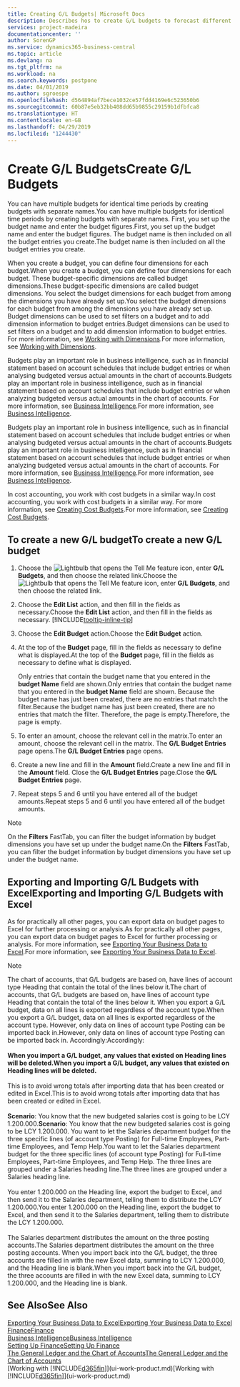 ```yaml
---
title: Creating G/L Budgets| Microsoft Docs
description: Describes hos to create G/L budgets to forecast different financial activities and assign dimensions for business intelligence purposes.
services: project-madeira
documentationcenter: ''
author: SorenGP
ms.service: dynamics365-business-central
ms.topic: article
ms.devlang: na
ms.tgt_pltfrm: na
ms.workload: na
ms.search.keywords: postpone
ms.date: 04/01/2019
ms.author: sgroespe
ms.openlocfilehash: d564894af7bece1032ce57fdd4169e6c523650b6
ms.sourcegitcommit: 60b87e5eb32bb408dd65b9855c29159b1dfbfca8
ms.translationtype: HT
ms.contentlocale: en-GB
ms.lasthandoff: 04/29/2019
ms.locfileid: "1244430"
---
```

# <a name="create-gl-budgets"></a><span data-ttu-id="4d8a7-103">Create G/L Budgets</span><span class="sxs-lookup"><span data-stu-id="4d8a7-103">Create G/L Budgets</span></span>
<span data-ttu-id="4d8a7-104">You can have multiple budgets for identical time periods by creating budgets with separate names.</span><span class="sxs-lookup"><span data-stu-id="4d8a7-104">You can have multiple budgets for identical time periods by creating budgets with separate names.</span></span> <span data-ttu-id="4d8a7-105">First, you set up the budget name and enter the budget figures.</span><span class="sxs-lookup"><span data-stu-id="4d8a7-105">First, you set up the budget name and enter the budget figures.</span></span> <span data-ttu-id="4d8a7-106">The budget name is then included on all the budget entries you create.</span><span class="sxs-lookup"><span data-stu-id="4d8a7-106">The budget name is then included on all the budget entries you create.</span></span>  

 <span data-ttu-id="4d8a7-107">When you create a budget, you can define four dimensions for each budget.</span><span class="sxs-lookup"><span data-stu-id="4d8a7-107">When you create a budget, you can define four dimensions for each budget.</span></span> <span data-ttu-id="4d8a7-108">These budget-specific dimensions are called budget dimensions.</span><span class="sxs-lookup"><span data-stu-id="4d8a7-108">These budget-specific dimensions are called budget dimensions.</span></span> <span data-ttu-id="4d8a7-109">You select the budget dimensions for each budget from among the dimensions you have already set up.</span><span class="sxs-lookup"><span data-stu-id="4d8a7-109">You select the budget dimensions for each budget from among the dimensions you have already set up.</span></span> <span data-ttu-id="4d8a7-110">Budget dimensions can be used to set filters on a budget and to add dimension information to budget entries.</span><span class="sxs-lookup"><span data-stu-id="4d8a7-110">Budget dimensions can be used to set filters on a budget and to add dimension information to budget entries.</span></span> <span data-ttu-id="4d8a7-111">For more information, see [Working with Dimensions](finance-dimensions.md).</span><span class="sxs-lookup"><span data-stu-id="4d8a7-111">For more information, see [Working with Dimensions](finance-dimensions.md).</span></span>

 <span data-ttu-id="4d8a7-112">Budgets play an important role in business intelligence, such as in financial statement based on account schedules that include budget entries or when analysing budgeted versus actual amounts in the chart of accounts.</span><span class="sxs-lookup"><span data-stu-id="4d8a7-112">Budgets play an important role in business intelligence, such as in financial statement based on account schedules that include budget entries or when analyzing budgeted versus actual amounts in the chart of accounts.</span></span> <span data-ttu-id="4d8a7-113">For more information, see [Business Intelligence](bi.md).</span><span class="sxs-lookup"><span data-stu-id="4d8a7-113">For more information, see [Business Intelligence](bi.md).</span></span>

 <span data-ttu-id="4d8a7-114">Budgets play an important role in business intelligence, such as in financial statement based on account schedules that include budget entries or when analysing budgeted versus actual amounts in the chart of accounts.</span><span class="sxs-lookup"><span data-stu-id="4d8a7-114">Budgets play an important role in business intelligence, such as in financial statement based on account schedules that include budget entries or when analyzing budgeted versus actual amounts in the chart of accounts.</span></span> <span data-ttu-id="4d8a7-115">For more information, see [Business Intelligence](bi.md).</span><span class="sxs-lookup"><span data-stu-id="4d8a7-115">For more information, see [Business Intelligence](bi.md).</span></span>

<span data-ttu-id="4d8a7-116">In cost accounting, you work with cost budgets in a similar way.</span><span class="sxs-lookup"><span data-stu-id="4d8a7-116">In cost accounting, you work with cost budgets in a similar way.</span></span> <span data-ttu-id="4d8a7-117">For more information, see [Creating Cost Budgets](finance-create-cost-budgets.md).</span><span class="sxs-lookup"><span data-stu-id="4d8a7-117">For more information, see [Creating Cost Budgets](finance-create-cost-budgets.md).</span></span>    

## <a name="to-create-a-new-gl-budget"></a><span data-ttu-id="4d8a7-118">To create a new G/L budget</span><span class="sxs-lookup"><span data-stu-id="4d8a7-118">To create a new G/L budget</span></span>  
1. <span data-ttu-id="4d8a7-119">Choose the ![Lightbulb that opens the Tell Me feature](media/ui-search/search_small.png "Tell me what you want to do") icon, enter **G/L Budgets**, and then choose the related link.</span><span class="sxs-lookup"><span data-stu-id="4d8a7-119">Choose the ![Lightbulb that opens the Tell Me feature](media/ui-search/search_small.png "Tell me what you want to do") icon, enter **G/L Budgets**, and then choose the related link.</span></span>  
2. <span data-ttu-id="4d8a7-120">Choose the **Edit List** action, and then fill in the fields as necessary.</span><span class="sxs-lookup"><span data-stu-id="4d8a7-120">Choose the **Edit List** action, and then fill in the fields as necessary.</span></span> [!INCLUDE[tooltip-inline-tip](includes/tooltip-inline-tip_md.md)]  
3. <span data-ttu-id="4d8a7-121">Choose the **Edit Budget** action.</span><span class="sxs-lookup"><span data-stu-id="4d8a7-121">Choose the **Edit Budget** action.</span></span>
4. <span data-ttu-id="4d8a7-122">At the top of the **Budget** page, fill in the fields as necessary to define what is displayed.</span><span class="sxs-lookup"><span data-stu-id="4d8a7-122">At the top of the **Budget** page, fill in the fields as necessary to define what is displayed.</span></span>  

    <span data-ttu-id="4d8a7-123">Only entries that contain the budget name that you entered in the **budget Name** field are shown.</span><span class="sxs-lookup"><span data-stu-id="4d8a7-123">Only entries that contain the budget name that you entered in the **budget Name** field are shown.</span></span> <span data-ttu-id="4d8a7-124">Because the budget name has just been created, there are no entries that match the filter.</span><span class="sxs-lookup"><span data-stu-id="4d8a7-124">Because the budget name has just been created, there are no entries that match the filter.</span></span> <span data-ttu-id="4d8a7-125">Therefore, the page is empty.</span><span class="sxs-lookup"><span data-stu-id="4d8a7-125">Therefore, the page is empty.</span></span>  
5. <span data-ttu-id="4d8a7-126">To enter an amount, choose the relevant cell in the matrix.</span><span class="sxs-lookup"><span data-stu-id="4d8a7-126">To enter an amount, choose the relevant cell in the matrix.</span></span> <span data-ttu-id="4d8a7-127">The **G/L Budget Entries** page opens.</span><span class="sxs-lookup"><span data-stu-id="4d8a7-127">The **G/L Budget Entries** page opens.</span></span>  
6. <span data-ttu-id="4d8a7-128">Create a new line and fill in the **Amount** field.</span><span class="sxs-lookup"><span data-stu-id="4d8a7-128">Create a new line and fill in the **Amount** field.</span></span> <span data-ttu-id="4d8a7-129">Close the **G/L Budget Entries** page.</span><span class="sxs-lookup"><span data-stu-id="4d8a7-129">Close the **G/L Budget Entries** page.</span></span>  
7. <span data-ttu-id="4d8a7-130">Repeat steps 5 and 6 until you have entered all of the budget amounts.</span><span class="sxs-lookup"><span data-stu-id="4d8a7-130">Repeat steps 5 and 6 until you have entered all of the budget amounts.</span></span>  

> [!NOTE]  
>  <span data-ttu-id="4d8a7-131">On the **Filters** FastTab, you can filter the budget information by budget dimensions you have set up under the budget name.</span><span class="sxs-lookup"><span data-stu-id="4d8a7-131">On the **Filters** FastTab, you can filter the budget information by budget dimensions you have set up under the budget name.</span></span>

## <a name="exporting-and-importing-gl-budgets-with-excel"></a><span data-ttu-id="4d8a7-132">Exporting and Importing G/L Budgets with Excel</span><span class="sxs-lookup"><span data-stu-id="4d8a7-132">Exporting and Importing G/L Budgets with Excel</span></span>
<span data-ttu-id="4d8a7-133">As for practically all other pages, you can export data on budget pages to Excel for further processing or analysis.</span><span class="sxs-lookup"><span data-stu-id="4d8a7-133">As for practically all other pages, you can export data on budget pages to Excel for further processing or analysis.</span></span> <span data-ttu-id="4d8a7-134">For more information, see [Exporting Your Business Data to Excel](about-export-data.md).</span><span class="sxs-lookup"><span data-stu-id="4d8a7-134">For more information, see [Exporting Your Business Data to Excel](about-export-data.md).</span></span>

> [!NOTE]
> <span data-ttu-id="4d8a7-135">The chart of accounts, that G/L budgets are based on, have lines of account type Heading that contain the total of the lines below it.</span><span class="sxs-lookup"><span data-stu-id="4d8a7-135">The chart of accounts, that G/L budgets are based on, have lines of account type Heading that contain the total of the lines below it.</span></span> <span data-ttu-id="4d8a7-136">When you export a G/L budget, data on all lines is exported regardless of the account type.</span><span class="sxs-lookup"><span data-stu-id="4d8a7-136">When you export a G/L budget, data on all lines is exported regardless of the account type.</span></span> <span data-ttu-id="4d8a7-137">However, only data on lines of account type Posting can be imported back in.</span><span class="sxs-lookup"><span data-stu-id="4d8a7-137">However, only data on lines of account type Posting can be imported back in.</span></span> <span data-ttu-id="4d8a7-138">Accordingly:</span><span class="sxs-lookup"><span data-stu-id="4d8a7-138">Accordingly:</span></span> <br /><br /> <span data-ttu-id="4d8a7-139">**When you import a G/L budget, any values that existed on Heading lines will be deleted.**</span><span class="sxs-lookup"><span data-stu-id="4d8a7-139">**When you import a G/L budget, any values that existed on Heading lines will be deleted.**</span></span> <br /><br /> <span data-ttu-id="4d8a7-140">This is to avoid wrong totals after importing data that has been created or edited in Excel.</span><span class="sxs-lookup"><span data-stu-id="4d8a7-140">This is to avoid wrong totals after importing data that has been created or edited in Excel.</span></span><br /><br /> <span data-ttu-id="4d8a7-141">**Scenario**: You know that the new budgeted salaries cost is going to be LCY 1.200.000.</span><span class="sxs-lookup"><span data-stu-id="4d8a7-141">**Scenario**: You know that the new budgeted salaries cost is going to be LCY 1.200.000.</span></span> <span data-ttu-id="4d8a7-142">You want to let the Salaries department budget for the three specific lines (of account type Posting) for Full-time Employees, Part-time Employees, and Temp Help.</span><span class="sxs-lookup"><span data-stu-id="4d8a7-142">You want to let the Salaries department budget for the three specific lines (of account type Posting) for Full-time Employees, Part-time Employees, and Temp Help.</span></span> <span data-ttu-id="4d8a7-143">The three lines are grouped under a Salaries heading line.</span><span class="sxs-lookup"><span data-stu-id="4d8a7-143">The three lines are grouped under a Salaries heading line.</span></span><br /><br /><span data-ttu-id="4d8a7-144">You enter 1.200.000 on the Heading line, export the budget to Excel, and then send it to the Salaries department, telling them to distribute the LCY 1.200.000.</span><span class="sxs-lookup"><span data-stu-id="4d8a7-144">You enter 1.200.000 on the Heading line, export the budget to Excel, and then send it to the Salaries department, telling them to distribute the LCY 1.200.000.</span></span><br /><br /> <span data-ttu-id="4d8a7-145">The Salaries department distributes the amount on the three posting accounts.</span><span class="sxs-lookup"><span data-stu-id="4d8a7-145">The Salaries department distributes the amount on the three posting accounts.</span></span> <span data-ttu-id="4d8a7-146">When you import back into the G/L budget, the three accounts are filled in with the new Excel data, summing to LCY 1.200.000, and the Heading line is blank.</span><span class="sxs-lookup"><span data-stu-id="4d8a7-146">When you import back into the G/L budget, the three accounts are filled in with the new Excel data, summing to LCY 1.200.000, and the Heading line is blank.</span></span>

## <a name="see-also"></a><span data-ttu-id="4d8a7-147">See Also</span><span class="sxs-lookup"><span data-stu-id="4d8a7-147">See Also</span></span>
[<span data-ttu-id="4d8a7-148">Exporting Your Business Data to Excel</span><span class="sxs-lookup"><span data-stu-id="4d8a7-148">Exporting Your Business Data to Excel</span></span>](about-export-data.md)  
[<span data-ttu-id="4d8a7-149">Finance</span><span class="sxs-lookup"><span data-stu-id="4d8a7-149">Finance</span></span>](finance.md)  
[<span data-ttu-id="4d8a7-150">Business Intelligence</span><span class="sxs-lookup"><span data-stu-id="4d8a7-150">Business Intelligence</span></span>](bi.md)  
[<span data-ttu-id="4d8a7-151">Setting Up Finance</span><span class="sxs-lookup"><span data-stu-id="4d8a7-151">Setting Up Finance</span></span>](finance-setup-finance.md)  
[<span data-ttu-id="4d8a7-152">The General Ledger and the Chart of Accounts</span><span class="sxs-lookup"><span data-stu-id="4d8a7-152">The General Ledger and the Chart of Accounts</span></span>](finance-general-ledger.md)  
<span data-ttu-id="4d8a7-153">[Working with [!INCLUDE[d365fin](includes/d365fin_md.md)]](ui-work-product.md)</span><span class="sxs-lookup"><span data-stu-id="4d8a7-153">[Working with [!INCLUDE[d365fin](includes/d365fin_md.md)]](ui-work-product.md)</span></span>  
